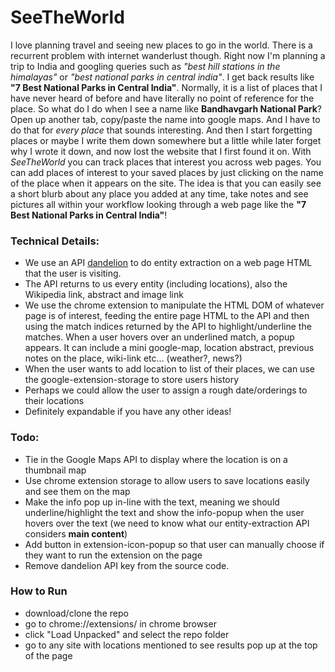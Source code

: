 # SeeTheWorld

I love planning travel and seeing new places to go in the world. There is a recurrent problem with internet wanderlust though. Right now I'm planning a trip to India and googling queries such as *"best hill stations in the himalayas"* or *"best national parks in central india"*. I get back results like **"7 Best National Parks in Central India"**. Normally, it is a list of places that I have never heard of before and have literally no point of reference for the place. So what do I do when I see a name like **Bandhavgarh National Park**? Open up another tab, copy/paste the name into google maps. And I have to do that for *every place* that sounds interesting. And then I start forgetting places or maybe I write them down somewhere but a little while later forget why I wrote it down, and now lost the website that I first found it on. With *SeeTheWorld* you can track places that interest you across web pages. You can add places of interest to your saved places by just clicking on the name of the place when it appears on the site. The idea is that you can easily see a short blurb about any place you added at any time, take notes and see pictures all within your workflow looking through a web page like the **"7 Best National Parks in Central India"**!

### Technical Details:
- We use an API [dandelion](https://dandelion.eu/docs/api/datatxt/nex/v1/) to do entity extraction on a web page HTML that the user is visiting.
- The API returns to us every entity (including locations), also the Wikipedia link, abstract and image link
- We use the chrome extension to manipulate the HTML DOM of whatever page is of interest, feeding the entire page HTML to the API and then using the match indices returned by the API to highlight/underline the matches. When a user hovers over an underlined match, a popup appears. It can include a mini google-map, location abstract, previous notes on the place, wiki-link etc... (weather?, news?)
- When the user wants to add location to list of their places, we can use the google-extension-storage to store users history
- Perhaps we could allow the user to assign a rough date/orderings to their locations
- Definitely expandable if you have any other ideas!

### Todo:
- Tie in the Google Maps API to display where the location is on a thumbnail map
- Use chrome extension storage to allow users to save locations easily and see them on the map
- Make the info pop up in-line with the text, meaning we should underline/highlight the text and show the info-popup when the user hovers over the text (we need to know what our entity-extraction API considers **main content**)
- Add button in extension-icon-popup so that user can manually choose if they want to run the extension on the page
- Remove dandelion API key from the source code.

### How to Run
- download/clone the repo
- go to chrome://extensions/ in chrome browser
- click "Load Unpacked" and select the repo folder
- go to any site with locations mentioned to see results pop up at the top of the page
